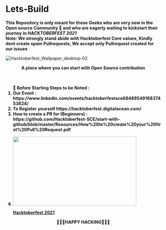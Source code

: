 # Lets-Build

<B>This Repository is only meant for those Geeks who are very new in the Open source Community 🤩 and who are eagerly waiting  to kickstart their journey in *HACKTOBERFEST 2021* </B>
<br>
<B>Note: We strongly stand abide with Hacktoberfest Core values, Kindly dont create spam Pullrequests, We accept only Pullrequest created for our issues</B>

</div>

![Hacktoberfest_Wallpaper_desktop-02](https://user-images.githubusercontent.com/55646472/134764712-4ac53e96-2d8f-46a1-8946-4afb4d23abbb.png)
<div align="center"> <b>A place where you can start with Open Source contribution<b> </div> <br>
<br>
  
  <ol> 
📌 Before Starting <B>Steps to be Noted :</B> 
    <li><B>Our Event : https://www.linkedin.com/events/hacktoberfestsce6848954916837453824/ <B></li>
  <li><B> To Register yourself https://hacktoberfest.digitalocean.com/ <br>

  <li><B> How to create a PR for (Beginners) : https://github.com/Hacktoberfest-SCE/start-with-github/blob/master/Resources/How%20to%20create%20your%20first%20Pull%20Request.pdf
    <li><B><p><a href="https://hacktoberfest.digitalocean.com/resources?wvideo=wahflezoy6"><img src="https://embed-fastly.wistia.com/deliveries/c562a4b85d208c9100716156dd6c3f90.jpg?image_play_button_size=2x&amp;image_crop_resized=960x540&amp;image_play_button=1&amp;image_play_button_color=1e71e7e0" width="400" height="225" style="width: 400px; height: 225px;"></a></p><p><a href="https://hacktoberfest.digitalocean.com/resources?wvideo=wahflezoy6">Hacktoberfest 2021</a></p>
</b></li>
</ol>
    <div align="center"> 🎊🎊🎊HAPPY HACKING🎊🎊🎊 </div>
